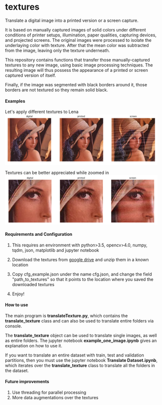 # textures
Translate a digital image into a printed version or a screen capture.

It is based on manually captured images of solid colors under different conditions of printer setups, illumination, paper qualities, capturing devices, and projected screens. The original images were processed to isolate the underlaying color with texture. After that the mean color was subtracted from the image, leaving only the texture underneath.

This repository contains functions that transfer those manually-captured textures to any new image, using basic image processing techniques. The resulting image will thus possess the appearance of a printed or screen captured version of itself.

Finally, if the image was segmented with black borders around it, those borders are not textured so they remain solid black.

#### Examples
Let's apply different textures to Lena
![alt text](./assets/full_images.png?raw=true)

Textures can be better appreciated while zoomed in
![alt text](./assets/zoomed_images.png?raw=true)

#### Requirements and Configuration
1) This requires an environment with python>3.5, opencv>4.0, numpy, tqdm, json, matplotlib and jupyter notebook

2) Download the textures from [google drive](https://drive.google.com/file/d/1wLyl2vb3RLFWliGA2LwngwZeHmRex3SB/view?usp=sharing) and unzip them in a known location

3) Copy cfg_example.json under the name cfg.json, and change the field "path_to_textures" so that it points to the location where you saved the downloaded textures

4) Enjoy!

#### How to use
The main program is **translateTexture.py**, which contains the **translate_texture** class and can also be used to translate entire folders via console.

The **translate_texture** object can be used to translate single images, as well as entire folders. The jupyter notebook **example_one_image.ipynb** gives an explanation on how to use it.

If you want to translate an entire dataset with train, test and validation partitions, then you must use the jupyter notebook **Translate Dataset.ipynb**, which iterates over the **translate_texture** class to translate all the folders in the dataset.

#### Future improvements
1) Use threading for parallel processing
2) More data augmentations over the textures
